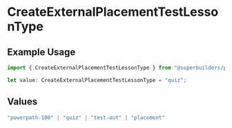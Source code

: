 # CreateExternalPlacementTestLessonType

## Example Usage

```typescript
import { CreateExternalPlacementTestLessonType } from "@superbuilders/powerpath/models/operations";

let value: CreateExternalPlacementTestLessonType = "quiz";
```

## Values

```typescript
"powerpath-100" | "quiz" | "test-out" | "placement"
```